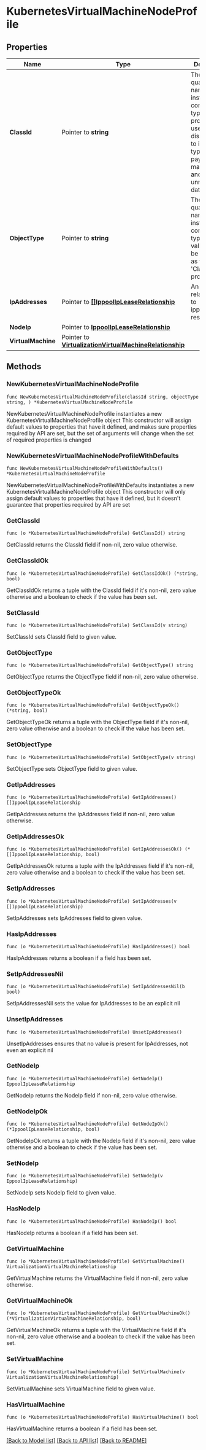 # KubernetesVirtualMachineNodeProfile

## Properties

Name | Type | Description | Notes
------------ | ------------- | ------------- | -------------
**ClassId** | Pointer to **string** | The fully-qualified name of the instantiated, concrete type. This property is used as a discriminator to identify the type of the payload when marshaling and unmarshaling data. | [default to "kubernetes.VirtualMachineNodeProfile"]
**ObjectType** | Pointer to **string** | The fully-qualified name of the instantiated, concrete type. The value should be the same as the &#39;ClassId&#39; property. | [default to "kubernetes.VirtualMachineNodeProfile"]
**IpAddresses** | Pointer to [**[]IppoolIpLeaseRelationship**](ippool.IpLease.Relationship.md) | An array of relationships to ippoolIpLease resources. | [optional] 
**NodeIp** | Pointer to [**IppoolIpLeaseRelationship**](ippool.IpLease.Relationship.md) |  | [optional] 
**VirtualMachine** | Pointer to [**VirtualizationVirtualMachineRelationship**](virtualization.VirtualMachine.Relationship.md) |  | [optional] 

## Methods

### NewKubernetesVirtualMachineNodeProfile

`func NewKubernetesVirtualMachineNodeProfile(classId string, objectType string, ) *KubernetesVirtualMachineNodeProfile`

NewKubernetesVirtualMachineNodeProfile instantiates a new KubernetesVirtualMachineNodeProfile object
This constructor will assign default values to properties that have it defined,
and makes sure properties required by API are set, but the set of arguments
will change when the set of required properties is changed

### NewKubernetesVirtualMachineNodeProfileWithDefaults

`func NewKubernetesVirtualMachineNodeProfileWithDefaults() *KubernetesVirtualMachineNodeProfile`

NewKubernetesVirtualMachineNodeProfileWithDefaults instantiates a new KubernetesVirtualMachineNodeProfile object
This constructor will only assign default values to properties that have it defined,
but it doesn't guarantee that properties required by API are set

### GetClassId

`func (o *KubernetesVirtualMachineNodeProfile) GetClassId() string`

GetClassId returns the ClassId field if non-nil, zero value otherwise.

### GetClassIdOk

`func (o *KubernetesVirtualMachineNodeProfile) GetClassIdOk() (*string, bool)`

GetClassIdOk returns a tuple with the ClassId field if it's non-nil, zero value otherwise
and a boolean to check if the value has been set.

### SetClassId

`func (o *KubernetesVirtualMachineNodeProfile) SetClassId(v string)`

SetClassId sets ClassId field to given value.


### GetObjectType

`func (o *KubernetesVirtualMachineNodeProfile) GetObjectType() string`

GetObjectType returns the ObjectType field if non-nil, zero value otherwise.

### GetObjectTypeOk

`func (o *KubernetesVirtualMachineNodeProfile) GetObjectTypeOk() (*string, bool)`

GetObjectTypeOk returns a tuple with the ObjectType field if it's non-nil, zero value otherwise
and a boolean to check if the value has been set.

### SetObjectType

`func (o *KubernetesVirtualMachineNodeProfile) SetObjectType(v string)`

SetObjectType sets ObjectType field to given value.


### GetIpAddresses

`func (o *KubernetesVirtualMachineNodeProfile) GetIpAddresses() []IppoolIpLeaseRelationship`

GetIpAddresses returns the IpAddresses field if non-nil, zero value otherwise.

### GetIpAddressesOk

`func (o *KubernetesVirtualMachineNodeProfile) GetIpAddressesOk() (*[]IppoolIpLeaseRelationship, bool)`

GetIpAddressesOk returns a tuple with the IpAddresses field if it's non-nil, zero value otherwise
and a boolean to check if the value has been set.

### SetIpAddresses

`func (o *KubernetesVirtualMachineNodeProfile) SetIpAddresses(v []IppoolIpLeaseRelationship)`

SetIpAddresses sets IpAddresses field to given value.

### HasIpAddresses

`func (o *KubernetesVirtualMachineNodeProfile) HasIpAddresses() bool`

HasIpAddresses returns a boolean if a field has been set.

### SetIpAddressesNil

`func (o *KubernetesVirtualMachineNodeProfile) SetIpAddressesNil(b bool)`

 SetIpAddressesNil sets the value for IpAddresses to be an explicit nil

### UnsetIpAddresses
`func (o *KubernetesVirtualMachineNodeProfile) UnsetIpAddresses()`

UnsetIpAddresses ensures that no value is present for IpAddresses, not even an explicit nil
### GetNodeIp

`func (o *KubernetesVirtualMachineNodeProfile) GetNodeIp() IppoolIpLeaseRelationship`

GetNodeIp returns the NodeIp field if non-nil, zero value otherwise.

### GetNodeIpOk

`func (o *KubernetesVirtualMachineNodeProfile) GetNodeIpOk() (*IppoolIpLeaseRelationship, bool)`

GetNodeIpOk returns a tuple with the NodeIp field if it's non-nil, zero value otherwise
and a boolean to check if the value has been set.

### SetNodeIp

`func (o *KubernetesVirtualMachineNodeProfile) SetNodeIp(v IppoolIpLeaseRelationship)`

SetNodeIp sets NodeIp field to given value.

### HasNodeIp

`func (o *KubernetesVirtualMachineNodeProfile) HasNodeIp() bool`

HasNodeIp returns a boolean if a field has been set.

### GetVirtualMachine

`func (o *KubernetesVirtualMachineNodeProfile) GetVirtualMachine() VirtualizationVirtualMachineRelationship`

GetVirtualMachine returns the VirtualMachine field if non-nil, zero value otherwise.

### GetVirtualMachineOk

`func (o *KubernetesVirtualMachineNodeProfile) GetVirtualMachineOk() (*VirtualizationVirtualMachineRelationship, bool)`

GetVirtualMachineOk returns a tuple with the VirtualMachine field if it's non-nil, zero value otherwise
and a boolean to check if the value has been set.

### SetVirtualMachine

`func (o *KubernetesVirtualMachineNodeProfile) SetVirtualMachine(v VirtualizationVirtualMachineRelationship)`

SetVirtualMachine sets VirtualMachine field to given value.

### HasVirtualMachine

`func (o *KubernetesVirtualMachineNodeProfile) HasVirtualMachine() bool`

HasVirtualMachine returns a boolean if a field has been set.


[[Back to Model list]](../README.md#documentation-for-models) [[Back to API list]](../README.md#documentation-for-api-endpoints) [[Back to README]](../README.md)


